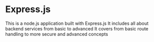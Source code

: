 # Express.js
This is a node.js application built with Express.js
It includes all about backend services from basic to advanced
It covers from basic route handling to more secure and advanced concepts
